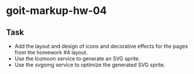 # goit-markup-hw-04

## Task

- Add the layout and design of icons and decorative effects for the pages from the homework #4 layout.
- Use the Icomoon service to generate an SVG sprite.
- Use the svgomg service to optimize the generated SVG sprite.
